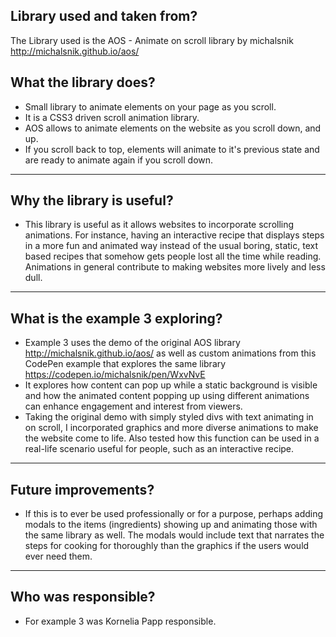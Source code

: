 ## Library used and taken from?

The Library used is the AOS - Animate on scroll library by michalsnik http://michalsnik.github.io/aos/

## What the library does? 

- Small library to animate elements on your page as you scroll. 
- It is a CSS3 driven scroll animation library.
- AOS allows to animate elements on the website as you scroll down, and up.
- If you scroll back to top, elements will animate to it's previous state and are ready to animate again if you scroll down.

---

## Why the library is useful? 

- This library is useful as it allows websites to incorporate scrolling animations. For instance, having an interactive recipe that displays steps in a more fun and animated way instead of the usual boring, static, text based recipes that somehow gets people lost all the time while reading. Animations in general contribute to making websites more lively and less dull. 

---

## What is the example 3 exploring?

- Example 3 uses the demo of the original AOS library http://michalsnik.github.io/aos/ as well as custom animations from this CodePen example that explores the same library https://codepen.io/michalsnik/pen/WxvNvE
- It explores how content can pop up while a static background is visible and how the animated content popping up using different animations can enhance engagement and interest from viewers.
- Taking the original demo with simply styled divs with text animating in on scroll, I incorporated graphics and more diverse animations to make the website come to life. Also tested how this function can be used in a real-life scenario useful for people, such as an interactive recipe. 

---

## Future improvements?

- If this is to ever be used professionally or for a purpose, perhaps adding modals to the items (ingredients) showing up and animating those with the same library as well. The modals would include text that narrates the steps for cooking for thoroughly than the graphics if the users would ever need them. 

---

## Who was responsible? 

- For example 3 was Kornelia Papp responsible.
